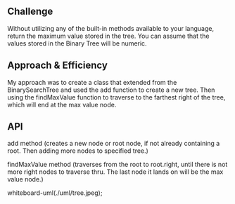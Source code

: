 ## Challenge
Without utilizing any of the built-in methods available to your language, return the maximum value stored in the tree. You can assume that the values stored in the Binary Tree will be numeric.

## Approach & Efficiency
My approach was to create a class that extended from the BinarySearchTree and used the add function to create a new tree. 
Then using the findMaxValue function to traverse to the farthest right of the tree, which will end at the max value node. 

## API
add method (creates a new node or root node, if not already containing a root. Then adding more nodes to specified tree.)

findMaxValue method (traverses from the root to root.right, until there is not more right nodes to traverse thru. The last node it lands on will be the max value node.)

whiteboard-uml(./uml/tree.jpeg);